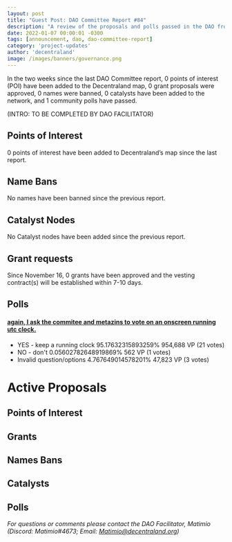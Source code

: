 ```yaml
---
layout: post
title: "Guest Post: DAO Committee Report #84"
description: "A review of the proposals and polls passed in the DAO from November 16 through November 30".
date: 2022-01-07 00:00:01 -0300
tags: [announcement, dao, dao-committee-report]
category: 'project-updates'
author: 'decentraland'
image: /images/banners/governance.png
---
```


In the two weeks since the last DAO Committee report, 0 points of interest (POI) have been added to the Decentraland map, 0 grant proposals were approved, 0 names were banned, 0 catalysts have been added to the network, and 1 community polls have passed.

(INTRO: TO BE COMPLETED BY DAO FACILITATOR)

## Points of Interest
0 points of interest have been added to Decentraland’s map since the last report.


## Name Bans

No names have been banned since the previous report.

## Catalyst Nodes
No Catalyst nodes have been added since the previous report.


## Grant requests
Since November 16, 0 grants have been approved and the vesting contract(s) will be established within 7-10 days.


## Polls

#### [again, I ask the commitee and metazins to vote on an onscreen running utc clock.](https://governance.decentraland.org/proposal/?id=eeddfa59-cd60-453c-98c3-19a7ea148535)

* YES - keep a running clock 95.17632315893259% 954,688 VP (21 votes)
* NO - don&#39;t 0.05602782648919869% 562 VP (1 votes)
* Invalid question/options 4.767649014578201% 47,823 VP (3 votes)



# Active Proposals

## Points of Interest


## Grants


## Names Bans


## Catalysts


## Polls


*For questions or comments please contact the DAO Facilitator, Matimio (Discord: Matimio#4673; Email: [Matimio@decentraland.org](mailto:Matimio@decentraland.org))*